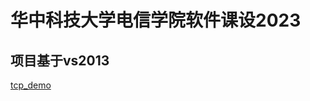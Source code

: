 # 华中科技大学电信学院软件课设2023 
## 项目基于vs2013
[tcp_demo](https://drive.google.com/file/d/199dKK0LzDCos3XdlcnD0pNXf7IsdrOWC/view?usp=drive_link)
